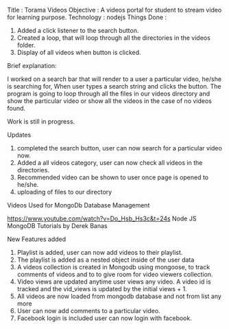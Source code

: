 Title : Torama Videos
Objective : A videos portal for student to stream video for learning purpose.
Technology : nodejs
Things Done :
1. Added a click listener to the search button. 
2. Created a loop, that will loop through all the directories in the videos folder.
3. Display of all videos when button is clicked.

Brief explanation:

I worked on a search bar that will render to a user a particular video, he/she is searching for, When user types a search string and clicks the button. The program is going to loop through all the files in our videos directory and show the particular video or show all the videos in the case of no videos found.


Work is still in progress.


Updates

1. completed the search button, user can now search for a particular video now.
2. Added a all videos category, user can now check all videos in the directories.
3. Recommended video can be shown to user once page is opened to he/she.
4. uploading of files to our directory


Videos Used for MongoDb Database Management

https://www.youtube.com/watch?v=Do_Hsb_Hs3c&t=24s
Node JS MongoDB Tutorials by Derek Banas



New Features added

1. Playlist is added, user can now add videos to their playlist.
2. The playlist is added as a nested object inside of the user data
3. A videos collection is created in Mongodb using mongoose, to track comments of videos and to to give room for video viewers collection.
4. Video views are updated anytime user views any video. A video id is tracked and the vid_views is updated by the initial views + 1.
5. All videos are now loaded from mongodb database and not from list any more
6. User can now add comments to a particular video.
7. Facebook login is included user can now login with facebook.
